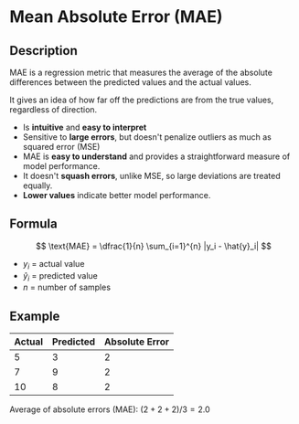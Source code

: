 # Mean Absolute Error (MAE)

## Description

MAE is a regression metric that measures the average of the absolute differences between the predicted values and the actual values.

It gives an idea of how far off the predictions are from the true values, regardless of direction.

- Is **intuitive** and **easy to interpret**
- Sensitive to **large errors**, but doesn't penalize outliers as much as squared error (MSE)
- MAE is **easy to understand** and provides a straightforward measure of model performance.
- It doesn't **squash errors**, unlike MSE, so large deviations are treated equally.
- **Lower values** indicate better model performance.

## Formula

$$
\text{MAE} = \dfrac{1}{n} \sum_{i=1}^{n} |y_i - \hat{y}_i|
$$

- $y_i$ = actual value
- $\hat{y}_i$ = predicted value
- $n$ = number of samples

## Example

| Actual | Predicted | Absolute Error |
| ------ | --------- | -------------- |
| 5      | 3         | 2              |
| 7      | 9         | 2              |
| 10     | 8         | 2              |

Average of absolute errors (MAE): $(2 + 2 + 2) / 3 = 2.0$
